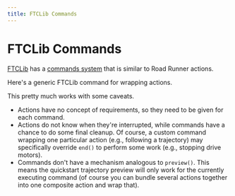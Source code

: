 ```yaml
---
title: FTCLib Commands
---
```


# FTCLib Commands

[FTCLib](https://ftclib.org/) has a [commands
system](https://docs.ftclib.org/ftclib/v/v2.0.0/command-base/command-system)
that is similar to Road Runner actions. 

Here's a generic FTCLib command for wrapping actions.

<!-- sample: actionCommand -->

This pretty much works with some caveats.
* Actions have no concept of requirements, so they need to be given for each
  command. 
* Actions do not know when they're interrupted, while commands have a chance to
  do some final cleanup. Of course, a custom command wrapping one
  particular action (e.g., following a trajectory) may specifically override
  `end()` to perform some work (e.g., stopping drive motors).
* Commands don't have a mechanism analogous to `preview()`. This means the
  quickstart trajectory preview will only work for the currently executing
  command (of course you can bundle several actions together into one composite
  action and wrap that).

